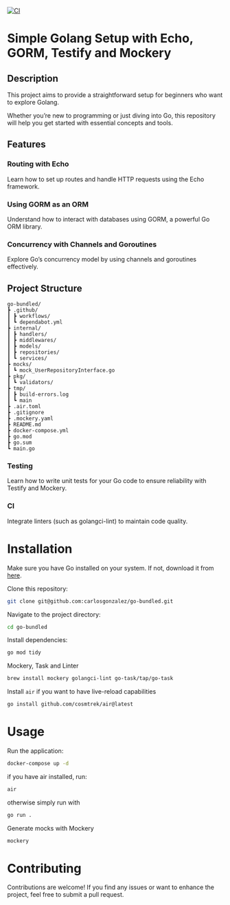 [![CI](https://github.com/carlosgonzalez/go-bundled/actions/workflows/ci.yml/badge.svg?branch=main)](https://github.com/carlosgonzalez/go-bundled/actions/workflows/ci.yml)

# Simple Golang Setup with Echo, GORM, Testify and Mockery

## Description

This project aims to provide a straightforward setup for beginners who want to explore Golang.

Whether you’re new to programming or just diving into Go, this repository will help you get started with essential concepts and tools.

## Features

### Routing with Echo

Learn how to set up routes and handle HTTP requests using the Echo framework.

### Using GORM as an ORM

Understand how to interact with databases using GORM, a powerful Go ORM library.

### Concurrency with Channels and Goroutines

Explore Go’s concurrency model by using channels and goroutines effectively.

## Project Structure

```
go-bundled/
┣ .github/
┃ ┣ workflows/
┃ ┗ dependabot.yml
┣ internal/
┃ ┣ handlers/
┃ ┣ middlewares/
┃ ┣ models/
┃ ┣ repositories/
┃ ┗ services/
┣ mocks/
┃ ┗ mock_UserRepositoryInterface.go
┣ pkg/
┃ ┗ validators/
┣ tmp/
┃ ┣ build-errors.log
┃ ┗ main
┣ .air.toml
┣ .gitignore
┣ .mockery.yaml
┣ README.md
┣ docker-compose.yml
┣ go.mod
┣ go.sum
┗ main.go

```

### Testing

Learn how to write unit tests for your Go code to ensure reliability with Testify and Mockery.

### CI

Integrate linters (such as golangci-lint) to maintain code quality.

# Installation

Make sure you have Go installed on your system. If not, download it from [here](https://go.dev/doc/install).

Clone this repository:

```bash
git clone git@github.com:carlosgonzalez/go-bundled.git
```

Navigate to the project directory:

```bash
cd go-bundled
```

Install dependencies:

```bash
go mod tidy
```

Mockery, Task and Linter

```bash
brew install mockery golangci-lint go-task/tap/go-task
```

Install `air` if you want to have live-reload capabilities

```bash
go install github.com/cosmtrek/air@latest
```

# Usage

Run the application:

```bash
docker-compose up -d
```

if you have air installed, run:

```bash
air
```

otherwise simply run with

```bash
go run .
```

Generate mocks with Mockery

```bash
mockery
```

# Contributing

Contributions are welcome! If you find any issues or want to enhance the project, feel free to submit a pull request.
